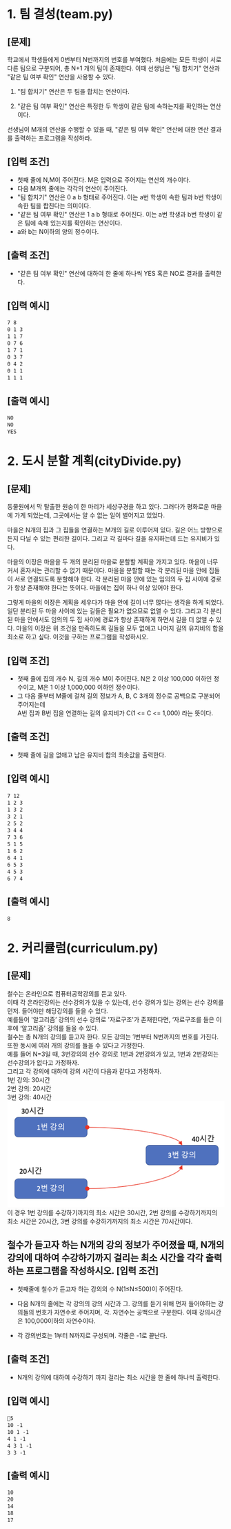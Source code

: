 1\.&nbsp;팀 결성(team.py)
======
[문제]
------
학교에서 학생들에게 0번부터 N번까지의 번호를 부여했다. 처음에는 모든 학생이 서로 다른 팀으로 구분되어, 총 N+1 개의 팀이 존재한다. 이때 선생님은 "팀 합치기" 연산과 "같은 팀 여부 확인" 연산을 사용할 수 있다.

1. "팀 합치기" 연산은 두 팀을 합치는 연산이다.

2. "같은 팀 여부 확인" 연산은 특정한 두 학생이 같은 팀에 속하는지를 확인하는 연산이다.


선생님이 M개의 연산을 수행할 수 있을 때, "같은 팀 여부 확인" 연산에 대한 연산 결과를 출력하는 프로그램을 작성하라.

[입력 조건]
------
- 첫째 줄에 N,M이 주어진다. M은 입력으로 주어지는 연산의 개수이다.
- 다음 M개의 줄에는 각각의 연산이 주어진다.
- "팀 합치기" 연산은 0 a b  형태로 주어진다. 이는 a번 학생이 속한 팀과 b번 학생이 속한 팀을 합친다는 의미이다.
- "같은 팀 여부 확인" 연산은 1 a b 형태로 주어진다. 이는 a번 학생과 b번 학생이 같은 팀에 속해 있는지를 확인하는 연산이다.
- a와 b는 N이하의 양의 정수이다.

[출력 조건]
------
- "같은 팀 여부 확인" 연산에 대하여 한 줄에 하나씩 YES 혹은 NO로 결과를 출력한다.

[입력 예시]
-----
~~~
7 8
0 1 3
1 1 7
0 7 6
1 7 1
0 3 7
0 4 2
0 1 1
1 1 1
~~~
[출력 예시]
------
~~~
NO
NO
YES
~~~

2\.&nbsp;도시 분할 계획(cityDivide.py)
======
[문제]
------
동물원에서 막 탈출한 원숭이 한 마리가 세상구경을 하고 있다. 그러다가 평화로운 마을에 가게 되었는데, 그곳에서는 알 수 없는 일이 벌어지고 있었다.

마을은 N개의 집과 그 집들을 연결하는 M개의 길로 이루어져 있다. 길은 어느 방향으로든지 다닐 수 있는 편리한 길이다. 그리고 각 길마다 길을 유지하는데 드는 유지비가 있다.

마을의 이장은 마을을 두 개의 분리된 마을로 분할할 계획을 가지고 있다. 마을이 너무 커서 혼자서는 관리할 수 없기 때문이다. 마을을 분할할 때는 각 분리된 마을 안에 집들이 서로 연결되도록 분할해야 한다. 각 분리된 마을 안에 있는 임의의 두 집 사이에 경로가 항상 존재해야 한다는 뜻이다. 마을에는 집이 하나 이상 있어야 한다.

그렇게 마을의 이장은 계획을 세우다가 마을 안에 길이 너무 많다는 생각을 하게 되었다. 일단 분리된 두 마을 사이에 있는 길들은 필요가 없으므로 없앨 수 있다. 그리고 각 분리된 마을 안에서도 임의의 두 집 사이에 경로가 항상 존재하게 하면서 길을 더 없앨 수 있다. 마을의 이장은 위 조건을 만족하도록 길들을 모두 없애고 나머지 길의 유지비의 합을 최소로 하고 싶다. 이것을 구하는 프로그램을 작성하시오.

[입력 조건]
------
 - 첫째 줄에 집의 개수 N, 길의 개수 M이 주어진다. N은 2 이상 100,000 이하인 정수이고, M은 1 이상 1,000,000 이하인 정수이다.
- 그 다음 줄부터 M줄에 걸쳐 길의 정보가 A, B, C 3개의 정수로 공백으로 구분되어 주어지는데 <br>A번 집과 B번 집을 연결하는 길의 유지비가 C(1 <= C <= 1,000) 라는 뜻이다.

[출력 조건]
------
- 첫째 줄에 길을 없애고 남은 유지비 합의 최솟값을 출력한다.

[입력 예시]
-----
~~~
7 12
1 2 3
1 3 2
3 2 1
2 5 2
3 4 4
7 3 6
5 1 5
1 6 2
6 4 1 
6 5 3
4 5 3
6 7 4
~~~
[출력 예시]
------
~~~
8
~~~

2\.&nbsp;커리큘럼(curriculum.py)
======
[문제]
------
철수는 온라인으로 컴퓨터공학강의를 듣고 있다.<br>
이때 각 온라인강의는 선수강의가 있을 수 있는데, 선수 강의가 있는 강의는 선수 강의를 먼저. 들어야만 해당강의를 들을 수 있다.<br>
예를들어 '알고리즘’ 강의의 선수 강의로 '자료구조'가 존재한다면, ‘자료구조를 들은 이후에 ‘알고리즘' 강의를 들을 수 있다.<br>
철수는 총 N개의 강의를 듣고자 한다. 모든 강의는 1번부터 N번까지의 번호를 가진다.<br>
또한 동시에 여러 개의 강의를 들을 수 있다고 가정한다.<br>
예를 들어 N=3일 때, 3번강의의 선수 강의로 1번과 2번강의가 있고, 1번과 2번강의는 선수강의가 없다고 가정하자.<br>
그리고 각 강의에 대하여 강의 시간이 다음과 같다고 가정하자.<br>
1번 강의: 30시간<br>
2번 강의: 20시간<br>
3번 강의: 40시간<br>
![image](../images/curriculum.png)
이 경우 1번 강의를 수강하기까지의 최소 시간은 30시간, 2번 강의를 수강하기까지의 최소 시간은 20시간, 3번 강의를 수강하기까지의 최소 시간은 70시간이다.

철수가 듣고자 하는 N개의 강의 정보가 주어졌을 때, N개의 강의에 대하여 수강하기까지 걸리는 최소 시간을 각각 출력하는 프로그램을 작성하시오.
[입력 조건]
------
- 첫째줄에 철수가 듣고자 하는 강의의 수 N(1≤N≤500)이 주어진다.

- 다음 N개의 줄에는 각 강의의 강의 시간과 그. 강의를 듣기 위해 먼저 들어야하는 강의들의 번호가 자연수로 주어지며, 각. 자연수는 공백으로 구분한다. 이때 강의시간은 100,000이하의 자연수이다.
- 각 강의번호는 1부터 N까지로 구성되며. 각줄은 -1로 끝난다.

[출력 조건]
------
- N개의 강의에 대하여 수강하기 까지 걸리는 최소 시간을 한 줄에 하나씩 출력한다. 

[입력 예시]
-----
~~~
5
10 -1
10 1 -1
4 1 -1
4 3 1 -1
3 3 -1
~~~
[출력 예시]
------
~~~
10
20
14
18
17
~~~
